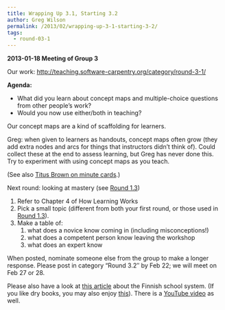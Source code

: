 ```yaml
---
title: Wrapping Up 3.1, Starting 3.2
author: Greg Wilson
permalink: /2013/02/wrapping-up-3-1-starting-3-2/
tags:
  - round-03-1
---
```

**2013-01-18 Meeting of Group 3**

Our work: <http://teaching.software-carpentry.org/category/round-3-1/>

**Agenda:**

*   What did you learn about concept maps and multiple-choice questions from other people&#8217;s work?
*   Would you now use either/both in teaching?

Our concept maps are a kind of scaffolding for learners.

Greg: when given to learners as handouts, concept maps often grow (they add extra nodes and arcs for things that instructors didn&#8217;t think of). Could collect these at the end to assess learning, but Greg has never done this. Try to experiment with using concept maps as you teach.

(See also [Titus Brown on minute cards][1].)

Next round: looking at mastery (see [Round 1.3][2])

1.  Refer to Chapter 4 of How Learning Works
2.  Pick a small topic (different from both your first round, or those used in [Round 1.3][2]).
3.  Make a table of: 
    1.  what does a novice know coming in (including misconceptions!)
    2.  what does a competent person know leaving the workshop
    3.  what does an expert know

When posted, nominate someone else from the group to make a longer response. Please post in category &#8220;Round 3.2&#8243; by Feb 22; we will meet on Feb 27 or 28.

Please also have a look at [this article][3] about the Finnish school system. (If you like dry books, you may also enjoy [this][4]). There is a [YouTube video][5] as well.

 [1]: http://ivory.idyll.org/blog/2012-scripps-swc-postmortem.html
 [2]: http://teaching.software-carpentry.org/category/round-1-3/
 [3]: http://www.theatlantic.com/national/archive/2011/12/what-americans-keep-ignoring-about-finlands-school-success/250564/
 [4]: http://www.amazon.com/Finnish-Lessons-Educational-Change-Finland/dp/0807752576/
 [5]: http://www.youtube.com/watch?v=2kK6u7AsJF8
